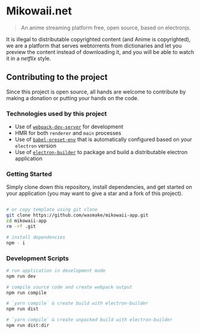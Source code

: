 # Mikowaii.net
> An anime streaming platform free, open source, based on electronjs.

It is illegal to distributable copyrighted content (and Anime is copyrighted), we are a platform that serves webtorrents from dictionaries and let you preview the content instead of downloading it, and you will be able to watch it in a *netflix* style.

## Contributing to the project
Since this project is open source, all hands are welcome to contribute by making a donation or putting your hands on the code.


### Technologies used by this project
* Use of [`webpack-dev-server`](https://github.com/webpack/webpack-dev-server) for development
* HMR for both `renderer` and `main` processes
* Use of [`babel-preset-env`](https://github.com/babel/babel-preset-env) that is automatically configured based on your `electron` version
* Use of [`electron-builder`](https://github.com/electron-userland/electron-builder) to package and build a distributable electron application

### Getting Started
Simply clone down this repository, install dependencies, and get started on your application (you may want to give a star and a fork of this project).

```bash

# or copy template using git clone
git clone https://github.com/wasmake/mikowaii-app.git
cd mikowaii-app
rm -rf .git

# install dependencies
npm - i
```

### Development Scripts

```bash
# run application in development mode
npm run dev

# compile source code and create webpack output
npm run compile

# `yarn compile` & create build with electron-builder
npm run dist

# `yarn compile` & create unpacked build with electron-builder
npm run dist:dir
```
